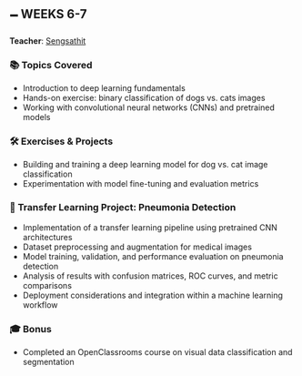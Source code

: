 ## 🗕️ WEEKS 6-7

**Teacher**: [Sengsathit](https://github.com/Sengsathit)

### 📚 Topics Covered

- Introduction to deep learning fundamentals  
- Hands-on exercise: binary classification of dogs vs. cats images  
- Working with convolutional neural networks (CNNs) and pretrained models  

### 🛠️ Exercises & Projects

- Building and training a deep learning model for dog vs. cat image classification  
- Experimentation with model fine-tuning and evaluation metrics  

### 🚀 Transfer Learning Project: Pneumonia Detection

- Implementation of a transfer learning pipeline using pretrained CNN architectures  
- Dataset preprocessing and augmentation for medical images  
- Model training, validation, and performance evaluation on pneumonia detection  
- Analysis of results with confusion matrices, ROC curves, and metric comparisons  
- Deployment considerations and integration within a machine learning workflow  

### 🎓 Bonus

- Completed an OpenClassrooms course on visual data classification and segmentation 